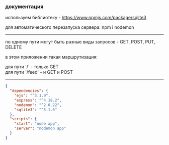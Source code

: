 ### документация  

используем библиотеку - https://www.npmjs.com/package/sqlite3  

для автоматического перезапуска сервера:  npm i nodemon  

---  
по одному пути могут быть разные виды запросов - GET, POST, PUT, DELETE  

в этом приложении такая маршрутизация:  

для пути '/' - только GET  
для пути '/feed' - и GET и POST  

---  

```json
{
  "dependencies": {
    "ejs": "^3.1.9",
    "express": "^4.18.2",
    "nodemon": "^2.0.22",
    "sqlite3": "^5.1.6"
  },
  "scripts": {
    "start": "node app",
    "server": "nodemon app"
  }
}
```
